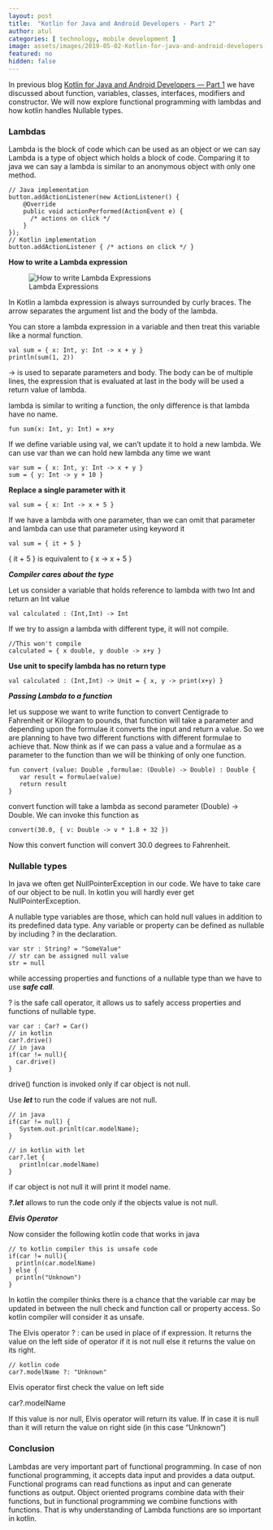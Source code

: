 ```yaml
---
layout: post
title:  "Kotlin for Java and Android Developers - Part 2"
author: atul
categories: [ technology, mobile development ]
image: assets/images/2019-05-02-Kotlin-for-java-and-android-developers-1-1.png
featured: no
hidden: false
---
```

In previous blog [Kotlin for Java and Android Developers — Part 1](https://47billion.com/blog/technology/mobile%20development/2019/05/02/Kotlin-for-java-and-android-developers-1.html) we have discussed about function, variables, classes, interfaces, modifiers and constructor. We will now explore functional programming with lambdas and how kotlin handles Nullable types.

### Lambdas

Lambda is the block of code which can be used as an object or we can say Lambda is a type of object which holds a block of code. Comparing it to java we can say a lambda is similar to an anonymous object with only one method.

```
// Java implementation
button.addActionListener(new ActionListener() {
    @Override
    public void actionPerformed(ActionEvent e) {
      /* actions on click */
    }
});
// Kotlin implementation
button.addActionListener { /* actions on click */ }
```
**How to write a Lambda expression**

<figure>
  <img src="{{site.baseurl}}/assets/images/2019-05-02-Kotlin-for-java-and-android-developers-2-2.png" alt="How to write Lambda Expressions"/>
  <figcaption>Lambda Expressions</figcaption>
</figure>

In Kotlin a lambda expression is always surrounded by curly braces. The arrow separates the argument list and the body of the lambda.

You can store a lambda expression in a variable and then treat this variable like a normal function.

```
val sum = { x: Int, y: Int -> x + y }
println(sum(1, 2))
```

-> is used to separate parameters and body. The body can be of multiple lines, the expression that is evaluated at last in the body will be used a return value of lambda.

lambda is similar to writing a function, the only difference is that lambda have no name.

```
fun sum(x: Int, y: Int) = x+y

```

If we define variable using val, we can’t update it to hold a new lambda. We can use var than we can hold new lambda any time we want

```
var sum = { x: Int, y: Int -> x + y }
sum = { y: Int -> y + 10 }
```

**Replace a single parameter with it**

```
val sum = { x: Int -> x + 5 }
```

If we have a lambda with one parameter, than we can omit that parameter and lambda can use that parameter using keyword it

```
val sum = { it + 5 }
```

{ it + 5 } is equivalent to { x -> x + 5 }


***Compiler cares about the type***

Let us consider a variable that holds reference to lambda with two Int and return an Int value


```
val calculated : (Int,Int) -> Int
```

If we try to assign a lambda with different type, it will not compile.

```
//This won't compile
calculated = { x double, y double -> x+y }
```

**Use unit to specify lambda has no return type**

```
val calculated : (Int,Int) -> Unit = { x, y -> print(x+y) }
```

***Passing Lambda to a function***

let us suppose we want to write function to convert Centigrade to Fahrenheit or Kilogram to pounds, that function will take a parameter and depending upon the formulae it converts the input and return a value. So we are planning to have two different functions with different formulae to achieve that. Now think as if we can pass a value and a formulae as a parameter to the function than we will be thinking of only one function. 

```
fun convert (value: Double ,formulae: (Double) -> Double) : Double {
   var result = formulae(value)
   return result
}
```

convert function will take a lambda as second parameter (Double) -> Double. We can invoke this function as

```
convert(30.0, { v: Double -> v * 1.8 + 32 })
```

Now this convert function will convert 30.0 degrees to Fahrenheit.

### Nullable types 

In java we often get NullPointerException in our code. We have to take care of our object to be null. In kotlin you will hardly ever get NullPointerException. 

A nullable type variables are those, which can hold null values in addition to its predefined data type. Any variable or property can be defined as nullable by including ? in the declaration.

```
var str : String? = "SomeValue"
// str can be assigned null value
str = null
```

while accessing properties and functions of a nullable type than we have to use ***safe call***.

? is the safe call operator, it allows us to safely access properties and functions of nullable type.

```
var car : Car? = Car()
// in kotlin
car?.drive()
// in java
if(car != null){
  car.drive()
}
```

drive() function is invoked only if car object is not null.

Use ***let*** to run the code if values are not null. 

```
// in java 
if(car != null) {
   System.out.prinlt(car.modelName);
}
```
```
// in kotlin with let
car?.let {
   println(car.modelName)
}
```

if car object is not null it will print it model name. 

***?.let*** allows to run the code only if the objects value is not null.

***Elvis Operator*** 

Now consider the following kotlin code that works in java

```
// to kotlin compiler this is unsafe code
if(car != null){
  println(car.modelName)
} else {
  println("Unknown")
}
```

In kotlin the compiler thinks there is a chance that the variable car may be updated in between the null check and function call or property access. So kotlin compiler will consider it as unsafe.

The Elvis operator ? : can be used in place of if expression. It returns the value on the left side of operator if it is not null else it returns the value on its right.

```
// kotlin code
car?.modelName ?: "Unknown"
```

Elvis operator first check the value on left side

  car?.modelName

If this value is nor null, Elvis operator will return its value. If in case it is null than it will return the value on right side (in this case “Unknown”)

### Conclusion
Lambdas are very important part of functional programming. In case of non functional programming, it accepts data input and provides a data output. Functional programs can read functions as input and can generate functions as output. Object oriented programs combine data with their functions, but in functional programming we combine functions with functions. That is why understanding of Lambda functions are so important in kotlin.




